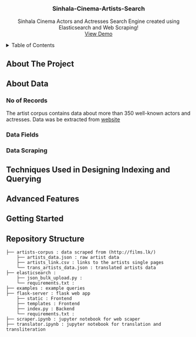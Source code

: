 <!-- PROJECT LOGO -->
<br />
<div align="center">
  <h3 align="center">Sinhala-Cinema-Artists-Search</h3>
  <p align="center">
    Sinhala Cinema Actors and Actresses Search Engine created using Elasticsearch and Web Scraping!
    <br />
    <a href="https://github.com/othneildrew/Best-README-Template">View Demo</a>
  </p>
</div>

<!-- TABLE OF CONTENTS -->
<details>
  <summary>Table of Contents</summary>
  <ol>
    <li>
      <a href="#about-the-project">About The Project</a>
    </li>
    <li>
      <a href="#about-data">About Data</a>
      <ul>
        <li><a href="#no-of-records">No of Records</a></li>
        <li><a href="#data-fields">Data Fields</a></li>
        <li><a href="#data-scraping">Data Scraping</a></li>
      </ul>
    </li>
    <li><a href="#techiques-used-in-designing-indexing-and-querying">Techniques Used in Designing Indexing and Querying</a></li>
    <li><a href="#advanced-features">Advanced Features</a></li>
    <li><a href="#getting-started">Getting Started</a></li>
    <li><a href="#repository-structure">Repository Structure</a></li>
  </ol>
</details>

## About The Project

## About Data

### No of Records

The artist corpus contains data about more than 350 well-known actors and actresses. Data was be extracted from [website](films.lk)

### Data Fields



### Data Scraping



## Techniques Used in Designing Indexing and Querying



## Advanced Features



## Getting Started



## Repository Structure

    ├── artists-corpus : data scraped from (http://films.lk/)                    
        ├── artists_data.json : raw artist data
        ├── artists_link.csv : links to the artists single pages 
        └── trans_artists_data.json : translated artists data
    ├── elasticsearch : 
        ├── json_bulk_upload.py :
        └── requirements.txt :
    ├── examples : example queries     
    ├── flask-server : flask web app
        ├── static : Frontend
        ├── templates : Frontend
        ├── index.py : Backend 
        └── requirements.txt :
    ├── scraper.ipynb : jupyter notebook for web scaper 
    ├── translator.ipynb : jupyter notebook for translation and transliteration
       
